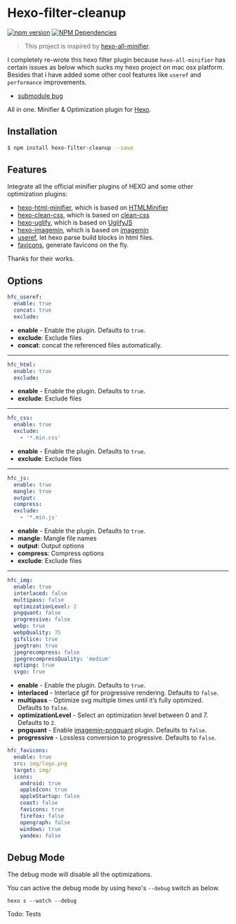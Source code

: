 # Hexo-filter-cleanup

[![npm version](https://badge.fury.io/js/hexo-filter-cleanup.svg)](https://badge.fury.io/js/hexo-filter-cleanup)
[![NPM Dependencies](https://david-dm.org/mamboer/hexo-filter-cleanup.svg)](https://www.npmjs.com/package/hexo-filter-cleanup)

> This project is inspired by [hexo-all-minifier](https://github.com/unhealthy/hexo-all-minifier).

I completely re-wrote this hexo filter plugin because `hexo-all-minifier` has certain issues as below which sucks my hexo project on mac osx platform. Besides that i have added some other cool features like `useref` and `performance` improvements.

- [submodule bug](https://github.com/unhealthy/hexo-all-minifier/issues/12)


All in one. Minifier & Optimization plugin for [Hexo](https://hexo.io).

## Installation

``` bash
$ npm install hexo-filter-cleanup --save
```

## Features

Integrate all the official minifier plugins of HEXO and some other optimization plugins:

- [hexo-html-minifier](https://github.com/hexojs/hexo-html-minifier), which is based on [HTMLMinifier](https://github.com/kangax/html-minifier)
- [hexo-clean-css](https://github.com/hexojs/hexo-clean-css), which is based on [clean-css](https://github.com/jakubpawlowicz/clean-css)
- [hexo-uglify](https://github.com/hexojs/hexo-uglify), which is based on [UglifyJS](http://lisperator.net/uglifyjs/)
- [hexo-imagemin](https://github.com/vseventer/hexo-imagemin), which is based on [imagemin](https://github.com/imagemin/imagemin)
- [useref](https://www.npmjs.com/package/useref), let hexo parse build blocks in html files.
- [favicons](https://github.com/haydenbleasel/favicons), generate favicons on the fly.

Thanks for their works.

## Options

``` yaml
hfc_useref:
  enable: true
  concat: true
  exclude: 
```
- **enable** - Enable the plugin. Defaults to `true`.
- **exclude**: Exclude files
- **concat**: concat the referenced files automatically.

----------

``` yaml
hfc_html:
  enable: true
  exclude: 
```
- **enable** - Enable the plugin. Defaults to `true`.
- **exclude**: Exclude files

----------

``` yaml
hfc_css:
  enable: true
  exclude: 
    - '*.min.css'
```
- **enable** - Enable the plugin. Defaults to `true`.
- **exclude**: Exclude files

----------

``` yaml
hfc_js:
  enable: true
  mangle: true
  output:
  compress:
  exclude: 
    - '*.min.js'
```
- **enable** - Enable the plugin. Defaults to `true`.
- **mangle**: Mangle file names
- **output**: Output options
- **compress**: Compress options
- **exclude**: Exclude files

----------

```yaml
hfc_img:
  enable: true
  interlaced: false
  multipass: false
  optimizationLevel: 2
  pngquant: false
  progressive: false
  webp: true
  webpQuality: 75
  gifslice: true
  jpegtran: true
  jpegrecompress: false
  jpegrecompressQuality: 'medium'
  optipng: true
  svgo: true
```
- **enable** - Enable the plugin. Defaults to `true`.
- **interlaced** - Interlace gif for progressive rendering. Defaults to `false`.
- **multipass** - Optimize svg multiple times until it’s fully optimized. Defaults to `false`.
- **optimizationLevel** - Select an optimization level between 0 and 7. Defaults to `2`.
- **pngquant** - Enable [imagemin-pngquant](https://github.com/imagemin/imagemin-pngquant) plugin. Defaults to `false`.
- **progressive** - Lossless conversion to progressive. Defaults to `false`.

```yaml
hfc_favicons:
  enable: true
  src: img/logo.png
  target: img/
  icons:
    android: true
    appleIcon: true
    appleStartup: false
    coast: false
    favicons: true
    firefox: false
    opengraph: false
    windows: true
    yandex: false
```

## Debug Mode

The debug mode will disable all the optimizations.

You can active the debug mode by using hexo's `--debug` switch as below.

```
hexo s --watch --debug
```

Todo: Tests
